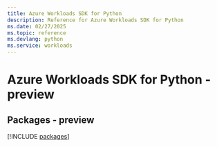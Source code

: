 ```yaml
---
title: Azure Workloads SDK for Python
description: Reference for Azure Workloads SDK for Python
ms.date: 02/27/2025
ms.topic: reference
ms.devlang: python
ms.service: workloads
---
```

# Azure Workloads SDK for Python - preview
## Packages - preview
[!INCLUDE [packages](workloads-index.md)]
